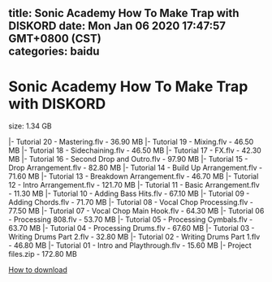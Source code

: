 
title: Sonic Academy How To Make Trap with DISKORD
date: Mon Jan 06 2020 17:47:57 GMT+0800 (CST)    
categories: baidu
---

# Sonic Academy How To Make Trap with DISKORD
size: 1.34 GB
 
 
|- Tutorial 20 - Mastering.flv - 36.90 MB
|- Tutorial 19 - Mixing.flv - 46.50 MB
|- Tutorial 18 - Sidechaining.flv - 46.50 MB
|- Tutorial 17 - FX.flv - 42.30 MB
|- Tutorial 16 - Second Drop and Outro.flv - 97.90 MB
|- Tutorial 15 - Drop Arrangement.flv - 82.80 MB
|- Tutorial 14 - Build Up Arrangement.flv - 71.60 MB
|- Tutorial 13 - Breakdown Arrangement.flv - 46.70 MB
|- Tutorial 12 - Intro Arrangement.flv - 121.70 MB
|- Tutorial 11 - Basic Arrangement.flv - 11.30 MB
|- Tutorial 10 - Adding Bass Hits.flv - 67.10 MB
|- Tutorial 09 - Adding Chords.flv - 71.70 MB
|- Tutorial 08 - Vocal Chop Processing.flv - 77.50 MB
|- Tutorial 07 - Vocal Chop Main Hook.flv - 64.30 MB
|- Tutorial 06 - Processing 808.flv - 53.70 MB
|- Tutorial 05 - Processing Cymbals.flv - 63.70 MB
|- Tutorial 04 - Processing Drums.flv - 67.60 MB
|- Tutorial 03 - Writing Drums Part 2.flv - 32.80 MB
|- Tutorial 02 - Writing Drums Part 1.flv - 46.80 MB
|- Tutorial 01 - Intro and Playthrough.flv - 15.60 MB
|- Project files.zip - 172.80 MB

[How to download](https://bpcam.bemobtrk.com/go/2ceec3aa-1ca2-46d6-b9ff-aaa5c184517c?jno=5392)
